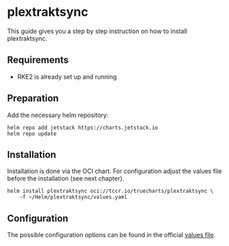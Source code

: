 # plextraktsync

This guide gives you a step by step instruction on how to install plextraktsync.

## Requirements

* RKE2 is already set up and running

## Preparation

Add the necessary helm repository:

```shell
helm repo add jetstack https://charts.jetstack.io
helm repo update
```

## Installation

Installation is done via the OCI chart. For configuration adjust the values file before the installation (see next chapter).

```shell
helm install plextraktsync oci://tccr.io/truecharts/plextraktsync \
    -f ~/Helm/plextraktsync/values.yaml 
```

## Configuration

The possible configuration options can be found in the official [values file][values].

[values]: https://github.com/truecharts/public/blob/master/charts/stable/plextraktsync/values.yaml
